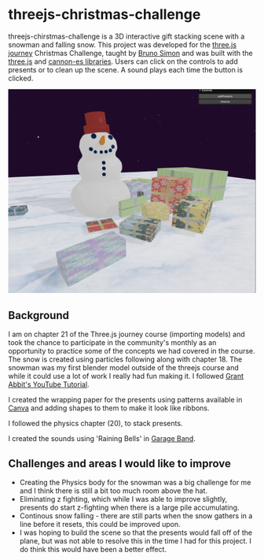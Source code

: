 # threejs-christmas-challenge

threejs-chirstmas-challenge is a 3D interactive gift stacking scene with a snowman and falling snow. This project was developed for the [three.js journey](https://threejs-journey.com/) Christmas Challenge, taught by [Bruno Simon](https://bruno-simon.com/) and was built with the [three.js](https://threejs.org/) and [cannon-es libraries](https://pmndrs.github.io/cannon-es/). Users can click on the controls to add presents or to clean up the scene. A sound plays each time the button is clicked.

![Preview](/static/readmePreview.png)

## Background

I am on chapter 21 of the Three.js journey course (importing models) and took the chance to participate in the community's monthly as an opportunity to practice some of the concepts we had covered in the course. The snow is created using particles following along with chapter 18. The snowman was my first blender model outside of the threejs course and while it could use a lot of work I really had fun making it. I followed [Grant Abbit's YouTube Tutorial](https://www.youtube.com/watch?v=Qjg6R0dA8ng).

I created the wrapping paper for the presents using patterns available in [Canva](https://www.canva.com/) and adding shapes to them to make it look like ribbons.

I followed the physics chapter (20), to stack presents.

I created the sounds using 'Raining Bells' in [Garage Band](https://www.apple.com/mac/garageband/).

## Challenges and areas I would like to improve

- Creating the Physics body for the snowman was a big challenge for me and I think there is still a bit too much room above the hat.
- Eliminating z fighting, which while I was able to improve slightly, presents do start z-fighting when there is a large pile accumulating.
- Continous snow falling - there are still parts when the snow gathers in a line before it resets, this could be improved upon.
- I was hoping to build the scene so that the presents would fall off of the plane, but was not able to resolve this in the time I had for this project. I do think this would have been a better effect.
